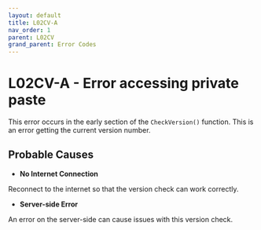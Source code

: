 ```yaml
---
layout: default
title: L02CV-A
nav_order: 1
parent: L02CV
grand_parent: Error Codes
---
```


# L02CV-A - Error accessing private paste

This error occurs in the early section of the `CheckVersion()` function. This is an error getting the current version number.

## Probable Causes
- **No Internet Connection**

Reconnect to the internet so that the version check can work correctly.

- **Server-side Error**

An error on the server-side can cause issues with this version check.
